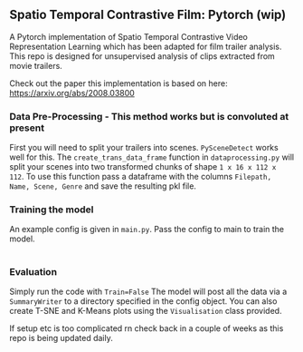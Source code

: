 ## Spatio Temporal Contrastive Film: Pytorch (wip)
A Pytorch implementation of Spatio Temporal Contrastive Video Representation Learning which has been adapted for film trailer analysis. 
This repo is designed for unsupervised analysis of clips extracted from movie trailers. 

Check out the paper this implementation is based on here: https://arxiv.org/abs/2008.03800

### Data Pre-Processing - This method works but is convoluted at present
First you will need to split your trailers into scenes. `PySceneDetect` works well for this. 
The `create_trans_data_frame` function in `dataprocessing.py` will split your scenes into two transformed chunks of shape `1 x 16 x 112 x 112`. 
To use this function pass a dataframe with the columns `Filepath, Name, Scene, Genre` and save the resulting pkl file. 

### Training the model
An example config is given in `main.py`. Pass the config to main to train the model. 
#
### Evaluation
Simply run the code with `Train=False` 
The model will post all the data via a `SummaryWriter` to a directory specified in the config object. You can also create T-SNE and K-Means plots using the `Visualisation` class provided. 

If setup etc is too complicated rn check back in a couple of weeks as this repo is being updated daily.

